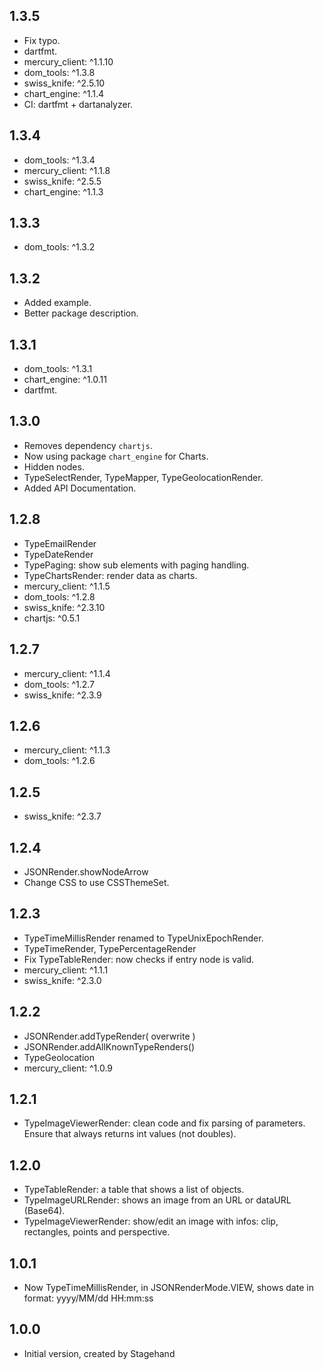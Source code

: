 ## 1.3.5

- Fix typo.
- dartfmt.
- mercury_client: ^1.1.10
- dom_tools: ^1.3.8
- swiss_knife: ^2.5.10
- chart_engine: ^1.1.4
- CI: dartfmt + dartanalyzer.

## 1.3.4

- dom_tools: ^1.3.4
- mercury_client: ^1.1.8
- swiss_knife: ^2.5.5
- chart_engine: ^1.1.3

## 1.3.3

- dom_tools: ^1.3.2

## 1.3.2

- Added example.
- Better package description.

## 1.3.1

- dom_tools: ^1.3.1
- chart_engine: ^1.0.11
- dartfmt.

## 1.3.0

- Removes dependency `chartjs`.
- Now using package `chart_engine` for Charts.
- Hidden nodes.
- TypeSelectRender, TypeMapper, TypeGeolocationRender.
- Added API Documentation.

## 1.2.8

- TypeEmailRender
- TypeDateRender
- TypePaging: show sub elements with paging handling.
- TypeChartsRender: render data as charts.
- mercury_client: ^1.1.5
- dom_tools: ^1.2.8
- swiss_knife: ^2.3.10
- chartjs: ^0.5.1

## 1.2.7

- mercury_client: ^1.1.4
- dom_tools: ^1.2.7
- swiss_knife: ^2.3.9

## 1.2.6

- mercury_client: ^1.1.3
- dom_tools: ^1.2.6

## 1.2.5

- swiss_knife: ^2.3.7

## 1.2.4

- JSONRender.showNodeArrow
- Change CSS to use CSSThemeSet.

## 1.2.3

- TypeTimeMillisRender renamed to TypeUnixEpochRender.
- TypeTimeRender, TypePercentageRender
- Fix TypeTableRender: now checks if entry node is valid.
- mercury_client: ^1.1.1
- swiss_knife: ^2.3.0

## 1.2.2

- JSONRender.addTypeRender( overwrite )
- JSONRender.addAllKnownTypeRenders()
- TypeGeolocation
- mercury_client: ^1.0.9

## 1.2.1

- TypeImageViewerRender: clean code and fix parsing of parameters. Ensure that always returns int values (not doubles).

## 1.2.0

- TypeTableRender: a table that shows a list of objects.
- TypeImageURLRender: shows an image from an URL or dataURL (Base64).
- TypeImageViewerRender: show/edit an image with infos: clip, rectangles, points and perspective.

## 1.0.1

- Now TypeTimeMillisRender, in JSONRenderMode.VIEW, shows date in format: yyyy/MM/dd HH:mm:ss

## 1.0.0

- Initial version, created by Stagehand
